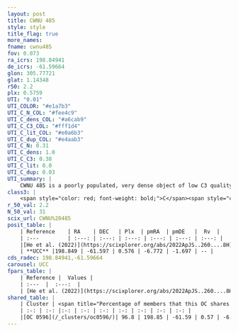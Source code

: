 ```yaml
---
layout: post
title: CWNU 485
style: style
title_flag: true
more_names: 
fname: cwnu485
fov: 0.073
ra_icrs: 198.84941
de_icrs: -61.59664
glon: 305.77721
glat: 1.14348
r50: 2.2
plx: 0.5759
UTI: "0.01"
UTI_COLOR: "#e1a7b3"
UTI_C_N_COL: "#fee4c9"
UTI_C_dens_COL: "#a6cab9"
UTI_C_C3_COL: "#fff1d4"
UTI_C_lit_COL: "#e0a6b3"
UTI_C_dup_COL: "#e4aab3"
UTI_C_N: 0.31
UTI_C_dens: 1.0
UTI_C_C3: 0.38
UTI_C_lit: 0.0
UTI_C_dup: 0.03
UTI_summary: |
    CWNU 485 is a poorly populated, very dense object of low C3 quality. It was recently reported in the literature.<br><br><span style="color: #99180f; font-weight: bold;">Warning: </span>This is very likely a duplicate object, which shares a large percentage of members with at least one previously reported entry.
class3: |
    <span style="color: red; font-weight: bold;">C</span><span style="color: #FFC300; font-weight: bold;">B</span>
r_50_val: 2.2
N_50_val: 31
scix_url: CWNU%20485
posit_table: |
    | Reference    | RA    | DEC   | Plx  | pmRA  | pmDE   |  Rv  |
    | :---         | :---: | :---: | :---: | :---: | :---: | :---: |
    |[He et al. (2022)](https://scixplorer.org/abs/2022ApJS..260....8H) | 198.843 | -61.603 | 0.57 | -6.77 | -1.69 | -- |
    | **UCC** |198.849 | -61.597 | 0.576 | -6.772 | -1.697 | -- | 
cds_radec: 198.84941,-61.59664
carousel: UCC
fpars_table: |
    | Reference |  Values |
    | :---  |  :---:  |
    | [He et al. (2022)](https://scixplorer.org/abs/2022ApJS..260....8H) | `AG=1.85, m-M=10.7, logAge=9.2, Z=0.002` |
shared_table: |
    | Cluster | <span title="Percentage of members that this OC shares with the ones listed">%</span>   | RA   | DEC   | Plx   | pmRA  | pmDE  | Rv | UTI |
    | :-: | :-: |:-: | :-: | :-: | :-: | :-: | :-: | :-: |
    |[OC 0596](/_clusters/oc0596/)| 96.8 | 198.85 | -61.59 | 0.57 | -6.77 | -1.7 | -- |0.51 |
---
```

